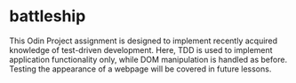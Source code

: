 # battleship

This Odin Project assignment is designed to implement recently acquired knowledge of test-driven development.  Here, TDD is used to implement application functionality only, while DOM manipulation is handled as before.  Testing the appearance of a webpage will be covered in future lessons.  